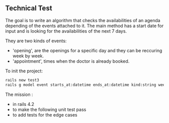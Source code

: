 ## Technical Test

The goal is to write an algorithm that checks the availabilities of an agenda depending of the events attached to it.
The main method has a start date for input and is looking for the availabilities of the next 7 days.

They are two kinds of events:

 - 'opening', are the openings for a specific day and they can be reccuring week by week.
 - 'appointment', times when the doctor is already booked.
 
To init the project:

``` sh 
rails new test3
rails g model event starts_at:datetime ends_at:datetime kind:string weekly_recurring:boolean
```

The mission : 
 - in rails 4.2
 - to make the following unit test pass 
 - to add tests for the edge cases
 
 
